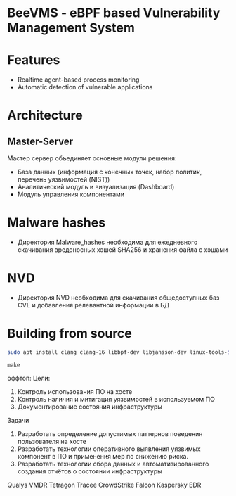 # BeeVMS - eBPF based Vulnerability Management System

# Features
- Realtime agent-based process monitoring
- Automatic detection of vulnerable applications

# Architecture
## Master-Server
Мастер сервер объединяет основные модули решения:
- База данных (информация с конечных точек, набор политик, перечень уязвимостей (NIST))
- Аналитический модуль и визуализация (Dashboard)
- Модуль управления компонентами
  
# Malware hashes
- Директория Malware_hashes необходима для ежедневного скачивания вредоносных хэшей SHA256 и хранения файла с хэшами

# NVD
- Директория NVD необходима для скачивания общедоступных баз CVE и добавления релевантной информации в БД

# Building from source

```bash
sudo apt install clang clang-16 libbpf-dev libjansson-dev linux-tools-$(uname -r)
```

```
make
```

оффтоп:
Цели:

1. Контроль использования ПО на хосте
2. Контроль наличия и митигация уязвимостей в используемом ПО
3. Документирование состояния инфраструктуры

Задачи
1. Разработать определение допустимых паттернов поведения пользователя на хосте
2. Разработать технологии оперативного выявления уязвимых компонент в ПО и применения мер по снижению риска.
3. Разработать технологии сбора данных и автоматизированного создания отчётов о состоянии инфраструктуры

Qualys VMDR
Tetragon
Tracee
CrowdStrike Falcon
Kaspersky EDR
